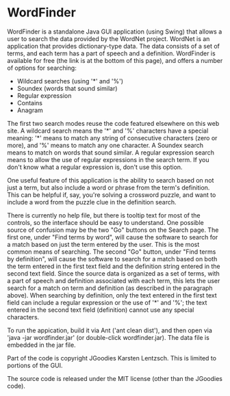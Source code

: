 # WordFinder
WordFinder is a standalone Java GUI application (using Swing) that allows a user to search the data provided by the WordNet project. WordNet is an application that provides dictionary-type data. The data consists of a set of terms, and each term has a part of speech and a definition. WordFinder is available for free (the link is at the bottom of this page), and offers a number of options for searching:

* Wildcard searches (using '*' and '%')
* Soundex (words that sound similar)
* Regular expression
* Contains
* Anagram

The first two search modes reuse the code featured elsewhere on this web site. A wildcard search means the '\*' and '%' characters have a special meaning: '\*' means to match any string of consecutive characters (zero or more), and '%' means to match any one character. A Soundex search means to match on words that sound similar. A regular expression search means to allow the use of regular expressions in the search term. If you don't know what a regular expression is, don't use this option.

One useful feature of this application is the ability to search based on not just a term, but also include a word or phrase from the term's definition. This can be helpful if, say, you're solving a crossword puzzle, and want to include a word from the puzzle clue in the definition search.

There is currently no help file, but there is tooltip text for most of the controls, so the interface should be easy to understand. One possible source of confusion may be the two "Go" buttons on the Search page. The first one, under "Find terms by word", will cause the software to search for a match based on just the term entered by the user. This is the most common means of searching. The second "Go" button, under "Find terms by definition", will cause the software to search for a match based on both the term entered in the first text field and the definition string entered in the second text field. Since the source data is organized as a set of terms, with a part of speech and definition associated with each term, this lets the user search for a match on term and definition (as described in the paragraph above). When searching by definition, only the text entered in the first text field can include a regular expression or the use of '\*' and '%'; the text entered in the second text field (definition) cannot use any special characters.

To run the appication, build it via Ant ('ant clean dist'), and then open via 'java -jar wordfinder.jar' (or double-click wordfinder.jar). The data file is embedded in the jar file.

Part of the code is copyright JGoodies Karsten Lentzsch. This is limited to portions of the GUI.

The source code is released under the MIT license (other than the JGoodies code).
